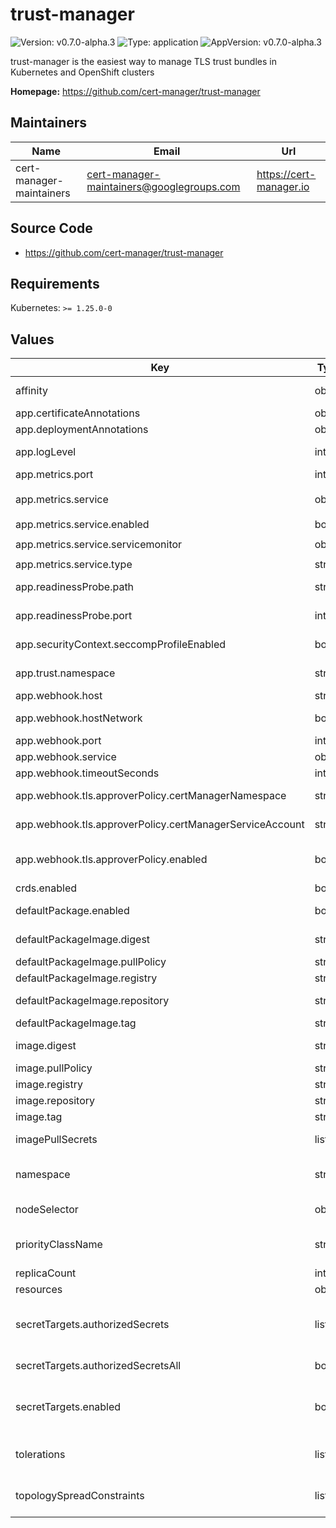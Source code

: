 # trust-manager

![Version: v0.7.0-alpha.3](https://img.shields.io/badge/Version-v0.7.0--alpha.3-informational?style=flat-square) ![Type: application](https://img.shields.io/badge/Type-application-informational?style=flat-square) ![AppVersion: v0.7.0-alpha.3](https://img.shields.io/badge/AppVersion-v0.7.0--alpha.3-informational?style=flat-square)

trust-manager is the easiest way to manage TLS trust bundles in Kubernetes and OpenShift clusters

**Homepage:** <https://github.com/cert-manager/trust-manager>

## Maintainers

| Name | Email | Url |
| ---- | ------ | --- |
| cert-manager-maintainers | <cert-manager-maintainers@googlegroups.com> | <https://cert-manager.io> |

## Source Code

* <https://github.com/cert-manager/trust-manager>

## Requirements

Kubernetes: `>= 1.25.0-0`

## Values

| Key | Type | Default | Description |
|-----|------|---------|-------------|
| affinity | object | `{}` | Kubernetes Affinty; see https://kubernetes.io/docs/reference/generated/kubernetes-api/v1.27/#affinity-v1-core |
| app.certificateAnnotations | object | `{}` | Annotations for the Certificate/Issuer resources created by trust-manager |
| app.deploymentAnnotations | object | `{}` | Annotations for the trust-manager Deployment |
| app.logLevel | int | `1` | Verbosity of trust-manager logging; takes a value from 1-5, with higher being more verbose |
| app.metrics.port | int | `9402` | Port for exposing Prometheus metrics on 0.0.0.0 on path '/metrics'. |
| app.metrics.service | object | `{"enabled":true,"servicemonitor":{"enabled":false,"interval":"10s","labels":{},"prometheusInstance":"default","scrapeTimeout":"5s"},"type":"ClusterIP"}` | Service to expose metrics endpoint. |
| app.metrics.service.enabled | bool | `true` | Create a Service resource to expose metrics endpoint. |
| app.metrics.service.servicemonitor | object | `{"enabled":false,"interval":"10s","labels":{},"prometheusInstance":"default","scrapeTimeout":"5s"}` | ServiceMonitor resource for this Service. |
| app.metrics.service.type | string | `"ClusterIP"` | Service type to expose metrics. |
| app.readinessProbe.path | string | `"/readyz"` | Path on which to expose trust-manager HTTP readiness probe using default network interface. |
| app.readinessProbe.port | int | `6060` | Container port on which to expose trust-manager HTTP readiness probe using default network interface. |
| app.securityContext.seccompProfileEnabled | bool | `true` | If false, disables the default seccomp profile, which might be required to run on certain platforms |
| app.trust.namespace | string | `"cert-manager"` | Namespace used as trust source. Note that the namespace _must_ exist before installing trust-manager. |
| app.webhook.host | string | `"0.0.0.0"` | Host that the webhook listens on. |
| app.webhook.hostNetwork | bool | `false` | Specifies if the app should be started in hostNetwork mode. Required for use in some managed kubernetes clusters (such as AWS EKS) with custom CNI. |
| app.webhook.port | int | `6443` | Port that the webhook listens on. |
| app.webhook.service | object | `{"type":"ClusterIP"}` | Type of Kubernetes Service used by the Webhook |
| app.webhook.timeoutSeconds | int | `5` | Timeout of webhook HTTP request. |
| app.webhook.tls.approverPolicy.certManagerNamespace | string | `"cert-manager"` | Namespace in which cert-manager was installed. Only used if app.webhook.tls.approverPolicy.enabled is true |
| app.webhook.tls.approverPolicy.certManagerServiceAccount | string | `"cert-manager"` | Name of cert-manager's ServiceAccount. Only used if app.webhook.tls.approverPolicy.enabled is true |
| app.webhook.tls.approverPolicy.enabled | bool | `false` | Whether to create an approver-policy CertificateRequestPolicy allowing auto-approval of the trust-manager webhook certificate. If you have approver-policy installed, you almost certainly want to enable this. |
| crds.enabled | bool | `true` | Whether or not to install the crds. |
| defaultPackage.enabled | bool | `true` | Whether to load the default trust package during pod initialization and include it in main container args. This container enables the 'useDefaultCAs' source on Bundles. |
| defaultPackageImage.digest | string | `nil` | Target image digest. Will override any tag if set. for example: digest: sha256:0e072dddd1f7f8fc8909a2ca6f65e76c5f0d2fcfb8be47935ae3457e8bbceb20 |
| defaultPackageImage.pullPolicy | string | `"IfNotPresent"` | imagePullPolicy for the default package image |
| defaultPackageImage.registry | string | `nil` | Target image registry. Will be prepended to the target image repositry if set. |
| defaultPackageImage.repository | string | `"quay.io/jetstack/cert-manager-package-debian"` | Repository for the default package image. This image enables the 'useDefaultCAs' source on Bundles. |
| defaultPackageImage.tag | string | `"20210119.0"` | Tag for the default package image |
| image.digest | string | `nil` | Target image digest. Will override any tag if set. for example: digest: sha256:0e072dddd1f7f8fc8909a2ca6f65e76c5f0d2fcfb8be47935ae3457e8bbceb20 |
| image.pullPolicy | string | `"IfNotPresent"` | Kubernetes imagePullPolicy on Deployment. |
| image.registry | string | `nil` | Target image registry. Will be prepended to the target image repositry if set. |
| image.repository | string | `"quay.io/jetstack/trust-manager"` | Target image repository. |
| image.tag | string | `nil` | Target image version tag. Defaults to the chart's appVersion. |
| imagePullSecrets | list | `[]` | For Private docker registries, authentication is needed. Registry secrets are applied to the service account |
| namespace | string | `""` | The namespace to install trust-manager into. If not set, the namespace of the release will be used. This is helpful when installing trust-manager as a chart dependency (sub chart) |
| nodeSelector | object | `{"kubernetes.io/os":"linux"}` | Configure the nodeSelector; defaults to any Linux node (trust-manager doesn't support Windows nodes) |
| priorityClassName | string | `""` | Configure the priority class of the pod; see https://kubernetes.io/docs/concepts/scheduling-eviction/pod-priority-preemption/#priorityclass |
| replicaCount | int | `1` | Number of replicas of trust-manager to run. |
| resources | object | `{}` |  |
| secretTargets.authorizedSecrets | list | `[]` | A list of secret names which trust-manager will be permitted to read and write across all namespaces. These will be the only allowable Secrets that can be used as targets. If the list is empty (and authorizedSecretsAll is false), trust-manager will not be able to write to secrets and will only be able to read secrets in the trust namespace for use as sources. |
| secretTargets.authorizedSecretsAll | bool | `false` | If set to true, grant read/write permission to all secrets across the cluster. Use with caution! If set, ignores the authorizedSecrets list. |
| secretTargets.enabled | bool | `false` | If set to true, enable writing trust bundles to Kubernetes Secrets as a target. trust-manager can only write to secrets which are explicitly allowed via either authorizedSecrets or authorizedSecretsAll. NOTE: Enabling secret targets will grant trust-manager read access to all secrets in the cluster. |
| tolerations | list | `[]` | List of Kubernetes Tolerations; see https://kubernetes.io/docs/reference/generated/kubernetes-api/v1.27/#toleration-v1-core |
| topologySpreadConstraints | list | `[]` | List of Kubernetes TopologySpreadConstraints; see https://kubernetes.io/docs/reference/generated/kubernetes-api/v1.27/#topologyspreadconstraint-v1-core |
